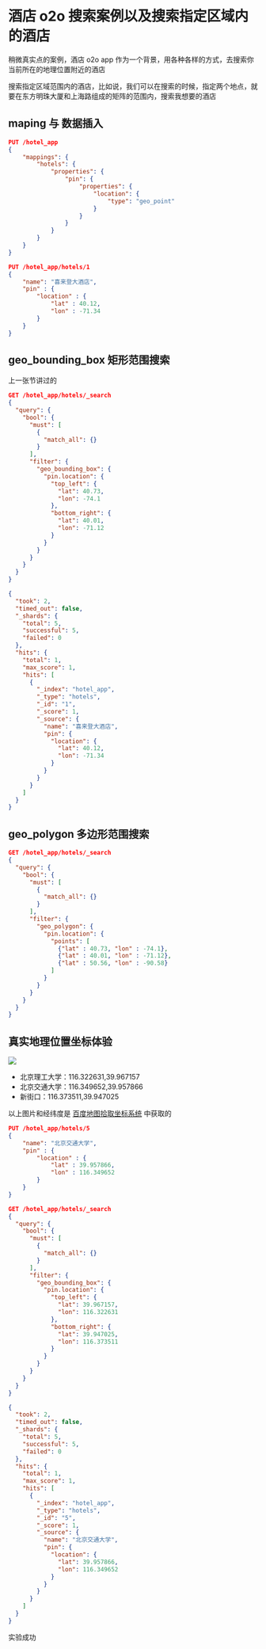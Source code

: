 # 酒店 o2o 搜索案例以及搜索指定区域内的酒店

稍微真实点的案例，酒店 o2o app 作为一个背景，用各种各样的方式，去搜索你当前所在的地理位置附近的酒店

搜索指定区域范围内的酒店，比如说，我们可以在搜索的时候，指定两个地点，就要在东方明珠大厦和上海路组成的矩阵的范围内，搜索我想要的酒店

## maping 与 数据插入

```json
PUT /hotel_app
{
    "mappings": {
        "hotels": {
            "properties": {
                "pin": {
                    "properties": {
                        "location": {
                            "type": "geo_point"
                        }
                    }
                }
            }
        }
    }
}

PUT /hotel_app/hotels/1
{
    "name": "喜来登大酒店",
    "pin" : {
        "location" : {
            "lat" : 40.12,
            "lon" : -71.34
        }
    }
}
```

## geo_bounding_box 矩形范围搜索
上一张节讲过的

```json
GET /hotel_app/hotels/_search
{
  "query": {
    "bool": {
      "must": [
        {
          "match_all": {}
        }
      ],
      "filter": {
        "geo_bounding_box": {
          "pin.location": {
            "top_left": {
              "lat": 40.73,
              "lon": -74.1
            },
            "bottom_right": {
              "lat": 40.01,
              "lon": -71.12
            }
          }
        }
      }
    }
  }
}

{
  "took": 2,
  "timed_out": false,
  "_shards": {
    "total": 5,
    "successful": 5,
    "failed": 0
  },
  "hits": {
    "total": 1,
    "max_score": 1,
    "hits": [
      {
        "_index": "hotel_app",
        "_type": "hotels",
        "_id": "1",
        "_score": 1,
        "_source": {
          "name": "喜来登大酒店",
          "pin": {
            "location": {
              "lat": 40.12,
              "lon": -71.34
            }
          }
        }
      }
    ]
  }
}
```


## geo_polygon 多边形范围搜索

```json
GET /hotel_app/hotels/_search
{
  "query": {
    "bool": {
      "must": [
        {
          "match_all": {}
        }
      ],
      "filter": {
        "geo_polygon": {
          "pin.location": {
            "points": [
              {"lat" : 40.73, "lon" : -74.1},
              {"lat" : 40.01, "lon" : -71.12},
              {"lat" : 50.56, "lon" : -90.58}
            ]
          }
        }
      }
    }
  }
}
```

## 真实地理位置坐标体验
![](https://txxs.github.io/pic/imocc/elasticsearch-senior/markdown-img-paste-20190312214618391.png)

- 北京理工大学：116.322631,39.967157
- 北京交通大学：116.349652,39.957866
- 新街口：116.373511,39.947025

以上图片和经纬度是 [百度地图拾取坐标系统](http://api.map.baidu.com/lbsapi/getpoint/index.html) 中获取的

```json
PUT /hotel_app/hotels/5
{
    "name": "北京交通大学",
    "pin" : {
        "location" : {
            "lat" : 39.957866,
            "lon" : 116.349652
        }
    }
}
```

```json
GET /hotel_app/hotels/_search
{
  "query": {
    "bool": {
      "must": [
        {
          "match_all": {}
        }
      ],
      "filter": {
        "geo_bounding_box": {
          "pin.location": {
            "top_left": {
              "lat": 39.967157,
              "lon": 116.322631
            },
            "bottom_right": {
              "lat": 39.947025,
              "lon": 116.373511
            }
          }
        }
      }
    }
  }
}

{
  "took": 2,
  "timed_out": false,
  "_shards": {
    "total": 5,
    "successful": 5,
    "failed": 0
  },
  "hits": {
    "total": 1,
    "max_score": 1,
    "hits": [
      {
        "_index": "hotel_app",
        "_type": "hotels",
        "_id": "5",
        "_score": 1,
        "_source": {
          "name": "北京交通大学",
          "pin": {
            "location": {
              "lat": 39.957866,
              "lon": 116.349652
            }
          }
        }
      }
    ]
  }
}
```

实验成功
